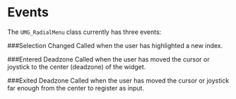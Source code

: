# Events

The `UMG_RadialMenu` class currently has three events:

###Selection Changed
  Called when the user has highlighted a new index.

###Entered Deadzone
  Called when the user has moved the cursor or joystick to the center (deadzone) of the widget.

###Exited Deadzone
  Called when the user has moved the cursor or joystick far enough from the center to register as input.
